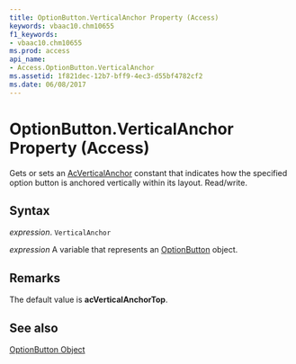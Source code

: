 ```yaml
---
title: OptionButton.VerticalAnchor Property (Access)
keywords: vbaac10.chm10655
f1_keywords:
- vbaac10.chm10655
ms.prod: access
api_name:
- Access.OptionButton.VerticalAnchor
ms.assetid: 1f821dec-12b7-bff9-4ec3-d55bf4782cf2
ms.date: 06/08/2017
---
```



# OptionButton.VerticalAnchor Property (Access)

Gets or sets an [AcVerticalAnchor](Access.AcVerticalAnchor.md) constant that indicates how the specified option button is anchored vertically within its layout. Read/write.


## Syntax

 _expression_. `VerticalAnchor`

 _expression_ A variable that represents an [OptionButton](./Access.OptionButton.md) object.


## Remarks

The default value is  **acVerticalAnchorTop**.


## See also


[OptionButton Object](Access.OptionButton.md)

